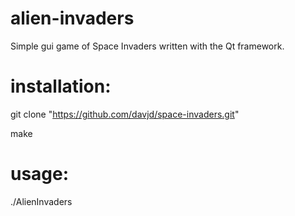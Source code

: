 # alien-invaders
Simple gui game of Space Invaders written with the Qt framework.

# installation:

  git clone "https://github.com/davjd/space-invaders.git"
	
  make
	
# usage:

  ./AlienInvaders
